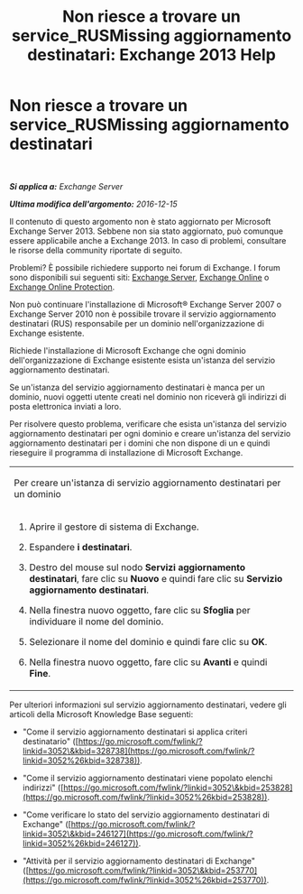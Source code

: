 ﻿---
title: 'Non riesce a trovare un service_RUSMissing aggiornamento destinatari: Exchange 2013 Help'
TOCTitle: Non riesce a trovare un service_RUSMissing aggiornamento destinatari
ms:assetid: 920fbf51-d5e4-4ac6-869f-7f1c5d9a3024
ms:mtpsurl: https://technet.microsoft.com/it-it/library/ms.exch.setupreadiness.rusmissing(v=EXCHG.150)
ms:contentKeyID: 50481207
ms.date: 05/22/2018
mtps_version: v=EXCHG.150
ms.translationtype: MT
---

# Non riesce a trovare un service\_RUSMissing aggiornamento destinatari

 

_**Si applica a:** Exchange Server_

_**Ultima modifica dell'argomento:** 2016-12-15_

Il contenuto di questo argomento non è stato aggiornato per Microsoft Exchange Server 2013. Sebbene non sia stato aggiornato, può comunque essere applicabile anche a Exchange 2013. In caso di problemi, consultare le risorse della community riportate di seguito.

Problemi? È possibile richiedere supporto nei forum di Exchange. I forum sono disponibili sui seguenti siti: [Exchange Server](https://go.microsoft.com/fwlink/p/?linkid=60612), [Exchange Online](https://go.microsoft.com/fwlink/p/?linkid=267542) o [Exchange Online Protection](https://go.microsoft.com/fwlink/p/?linkid=285351).

Non può continuare l'installazione di Microsoft® Exchange Server 2007 o Exchange Server 2010 non è possibile trovare il servizio aggiornamento destinatari (RUS) responsabile per un dominio nell'organizzazione di Exchange esistente.

Richiede l'installazione di Microsoft Exchange che ogni dominio dell'organizzazione di Exchange esistente esista un'istanza del servizio aggiornamento destinatari.

Se un'istanza del servizio aggiornamento destinatari è manca per un dominio, nuovi oggetti utente creati nel dominio non riceverà gli indirizzi di posta elettronica inviati a loro.

Per risolvere questo problema, verificare che esista un'istanza del servizio aggiornamento destinatari per ogni dominio e creare un'istanza del servizio aggiornamento destinatari per i domini che non dispone di un e quindi rieseguire il programma di installazione di Microsoft Exchange.


<table>
<colgroup>
<col style="width: 100%" />
</colgroup>
<tbody>
<tr class="odd">
<td><p>Per creare un'istanza di servizio aggiornamento destinatari per un dominio</p></td>
</tr>
<tr class="even">
<td><ol>
<li><p>Aprire il gestore di sistema di Exchange.</p></li>
<li><p>Espandere <strong>i destinatari</strong>.</p></li>
<li><p>Destro del mouse sul nodo <strong>Servizi aggiornamento destinatari</strong>, fare clic su <strong>Nuovo</strong> e quindi fare clic su <strong>Servizio aggiornamento destinatari</strong>.</p></li>
<li><p>Nella finestra nuovo oggetto, fare clic su <strong>Sfoglia</strong> per individuare il nome del dominio.</p></li>
<li><p>Selezionare il nome del dominio e quindi fare clic su <strong>OK</strong>.</p></li>
<li><p>Nella finestra nuovo oggetto, fare clic su <strong>Avanti</strong> e quindi <strong>Fine</strong>.</p></li>
</ol></td>
</tr>
</tbody>
</table>


Per ulteriori informazioni sul servizio aggiornamento destinatari, vedere gli articoli della Microsoft Knowledge Base seguenti:

  - "Come il servizio aggiornamento destinatari si applica criteri destinatario" ([https://go.microsoft.com/fwlink/?linkid=3052\&kbid=328738](https://go.microsoft.com/fwlink/?linkid=3052%26kbid=328738)).

  - "Come il servizio aggiornamento destinatari viene popolato elenchi indirizzi" ([https://go.microsoft.com/fwlink/?linkid=3052\&kbid=253828](https://go.microsoft.com/fwlink/?linkid=3052%26kbid=253828)).

  - "Come verificare lo stato del servizio aggiornamento destinatari di Exchange" ([https://go.microsoft.com/fwlink/?linkid=3052\&kbid=246127](https://go.microsoft.com/fwlink/?linkid=3052%26kbid=246127)).

  - "Attività per il servizio aggiornamento destinatari di Exchange" ([https://go.microsoft.com/fwlink/?linkid=3052\&kbid=253770](https://go.microsoft.com/fwlink/?linkid=3052%26kbid=253770)).

